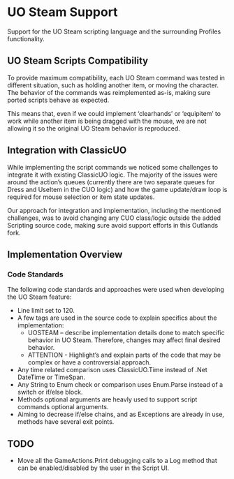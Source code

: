 # UO Steam Support

Support for the UO Steam scripting language and the surrounding Profiles functionality.

## UO Steam Scripts Compatibility

To provide maximum compatibility, each UO Steam command was tested in different situation, such as holding another item, or moving the character. The behavior of the commands was reimplemented as-is, making sure ported scripts behave as expected.

This means that, even if we could implement ‘clearhands’ or ‘equipitem’ to work while another item is being dragged with the mouse, we are not allowing it so the original UO Steam behavior is reproduced.

## Integration with ClassicUO

While implementing the script commands we noticed some challenges to integrate it with existing ClassicUO logic. The majority of the issues were around the action’s queues (currently there are two separate queues for Dress and UseItem in the CUO logic) and how the game update/draw loop is required for mouse selection or item state updates.

Our approach for integration and implementation, including the mentioned challenges, was to avoid changing any CUO class/logic outside the added Scripting source code, making sure avoid support efforts in this Outlands fork.


## Implementation Overview

### Code Standards

The following code standards and approaches were used when developing the UO Steam feature:
- Line limit set to 120.
- A few tags are used in the source code to explain specifics about the implementation:
  - UOSTEAM – describe implementation details done to match specific behavior in UO Steam. Therefore, changes may affect final desired behavior.
  - ATTENTION - Highlight’s and explain parts of the code that may be complex or have a controversial approach.
- Any time related comparison uses ClassicUO.Time instead of .Net DateTime or TimeSpan.
- Any String to Enum check or comparison uses Enum.Parse instead of a switch or if/else block.
- Methods optional arguments are heavly used to support script commands optional arguments.
- Aiming to decrease if/else chains, and as Exceptions are already in use, methods have several exit points.

## TODO
- Move all the GameActions.Print debugging calls to a Log method that can be enabled/disabled by the user in the Script UI.
